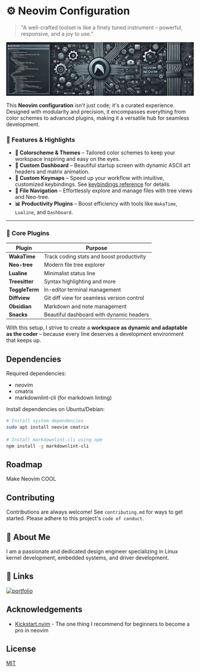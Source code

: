 # ⚙️ Neovim Configuration
> "A well-crafted toolset is like a finely tuned instrument – powerful, responsive, and a joy to use."

<div align="center">
 <img src="./doc/neovim-ai.jpg" alt="Neovim Configuration Banner" />
</div>

This **Neovim configuration** isn't just code; it's a curated experience. Designed with modularity and precision, it encompasses everything from color schemes to advanced plugins, making it a versatile hub for seamless development.

### 🌟 Features & Highlights

- **🌈 Colorscheme & Themes** – Tailored color schemes to keep your workspace inspiring and easy on the eyes.
- **🌟 Custom Dashboard** – Beautiful startup screen with dynamic ASCII art headers and matrix animation.
- **🔑 Custom Keymaps** – Speed up your workflow with intuitive, customized keybindings. See [keybindings reference](./keybindings_reference.md) for details.
- **📂 File Navigation** – Effortlessly explore and manage files with tree views and Neo-tree.
- **📊 Productivity Plugins** – Boost efficiency with tools like `WakaTime`, `Lualine`, and `Dashboard`.

---

### 🔌 Core Plugins

| Plugin             | Purpose                                  |
|--------------------|------------------------------------------|
| **WakaTime**       | Track coding stats and boost productivity|
| **Neo-tree**       | Modern file tree explorer               |
| **Lualine**        | Minimalist status line                   |
| **Treesitter**     | Syntax highlighting and more            |
| **ToggleTerm**     | In-editor terminal management           |
| **Diffview**       | Git diff view for seamless version control |
| **Obsidian**       | Markdown and note management            |
| **Snacks**         | Beautiful dashboard with dynamic headers |

With this setup, I strive to create a **workspace as dynamic and adaptable as the coder** – because every line deserves a development environment that keeps up.

## Dependencies

Required dependencies:
- neovim
- cmatrix
- markdownlint-cli (for markdown linting)

Install dependencies on Ubuntu/Debian:
```bash
# Install system dependencies
sudo apt install neovim cmatrix

# Install markdownlint-cli using npm
npm install -g markdownlint-cli
```

## Roadmap
Make Neovim COOL

## Contributing
Contributions are always welcome!
See `contributing.md` for ways to get started.
Please adhere to this project's `code of conduct`.

## 🚀 About Me
I am a passionate and dedicated design engineer specializing in Linux kernel development, embedded systems, and driver development.

## 🔗 Links
[![portfolio](https://img.shields.io/badge/my_portfolio-000?style=for-the-badge&logo=ko-fi&logoColor=white)](https://simayonthampi.me)

## Acknowledgements
- [Kickstart.nvim](https://github.com/nvim-lua/kickstart.nvim) - The one thing I recommend for beginners to become a pro in neovim

## License
[MIT](https://choosealicense.com/licenses/mit/)
